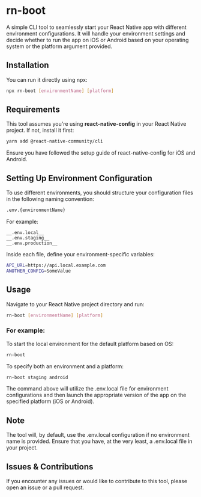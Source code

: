 # rn-boot

A simple CLI tool to seamlessly start your React Native app with different environment configurations. It will handle your environment settings and decide whether to run the app on iOS or Android based on your operating system or the platform argument provided.


## Installation

You can run it directly using npx:

```bash
npx rn-boot [environmentName] [platform]
```

## Requirements

This tool assumes you're using __react-native-config__ in your React Native project. If not, install it first:

```bash
yarn add @react-native-community/cli
```

Ensure you have followed the setup guide of react-native-config for iOS and Android.



## Setting Up Environment Configuration

To use different environments, you should structure your configuration files in the following naming convention:

```bash
.env.{environmentName}
```

For example:

    __.env.local__
    __.env.staging__
    __.env.production__

Inside each file, define your environment-specific variables:

```bash
API_URL=https://api.local.example.com
ANOTHER_CONFIG=SomeValue
```

## Usage

Navigate to your React Native project directory and run:

```bash
rn-boot [environmentName] [platform]
```


### For example:

To start the local environment for the default platform based on OS:

```bash
rn-boot
```

To specify both an environment and a platform:

```bash
rn-boot staging android
```

The command above will utilize the .env.local file for environment configurations and then launch the appropriate version of the app on the specified platform (iOS or Android).

## Note

The tool will, by default, use the .env.local configuration if no environment name is provided. Ensure that you have, at the very least, a .env.local file in your project.


## Issues & Contributions

If you encounter any issues or would like to contribute to this tool, please open an issue or a pull request.